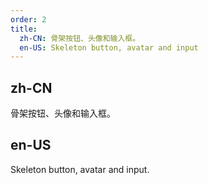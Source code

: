 ```yaml
---
order: 2
title:
  zh-CN: 骨架按钮、头像和输入框。
  en-US: Skeleton button, avatar and input
---
```


## zh-CN

骨架按钮、头像和输入框。

## en-US

Skeleton button, avatar and input.